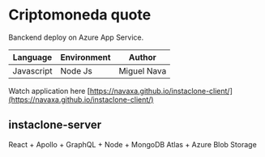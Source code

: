 # Criptomoneda quote

Banckend deploy on Azure App Service.

Language | Environment | Author |
| --------| -------- | -------- |
Javascript| Node Js |  Miguel Nava | |

Watch application here [https://navaxa.github.io/instaclone-client/](https://navaxa.github.io/instaclone-client/)

## instaclone-server
React + Apollo + GraphQL + Node + MongoDB Atlas + Azure Blob Storage
